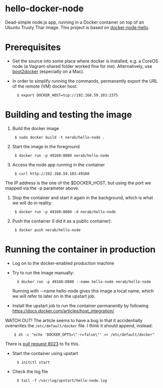 # hello-docker-node

Dead-simple node.js app, running in a Docker container on top of an Ubuntu Trusty Thar image. This project is based on [docker-node-hello](https://github.com/enokd/docker-node-hello/).

# Prerequisites

* Get the source into some place where docker is installed, e.g. a CoreOS node (a Vagrant-shared folder worked fine for me). Alternatively, use [boot2docker](https://github.com/steeve/boot2docker) (especially on a Mac).

* In order to simplify running the commands, permanently export the URL of the remote (VM) docker host:

        $ export DOCKER_HOST=tcp://192.168.59.103:2375

# Building and testing the image

1. Build the docker image

        $ sudo docker build -t nerab/hello-node .

1. Start the image in the foreground

        $ docker run -p 49160:8080 nerab/hello-node

1. Access the node app running in the container

        $ curl http://192.168.59.103:49160

  The IP address is the one of the $DOCKER_HOST, but using the port we mapped via the -p parameter above.

1. Stop the container and start it again in the background, which is what we will do in reality:

        $ docker run -p 49160:8080 -d nerab/hello-node

1. Push the container (I did it as a public container):

        $ docker push nerab/hello-node

# Running the container in production

* Log on to the docker-enabled production machine

* Try to run the image manually:

        $ docker run -p 49160:8080 --name hello-node nerab/hello-node

  Running with --name hello-node gives this image a local name, which we will refer to later on in the upstart job.

* Install the upstart job to run the container permanently by following https://docs.docker.com/articles/host_integration/

WATCH OUT! The article seems to have a bug in that it accidentially overwrites the `/etc/default/docker` file. I think it should append, instead:

        $ sh -c "echo 'DOCKER_OPTS=\"-r=false\"' >> /etc/default/docker"

  There is [pull request 8023](https://github.com/docker/docker/pull/8023) to fix this.

* Start the container using upstart

        $ initctl start

* Check the log file

        $ tail -f /var/log/upstart/hello-node.log
